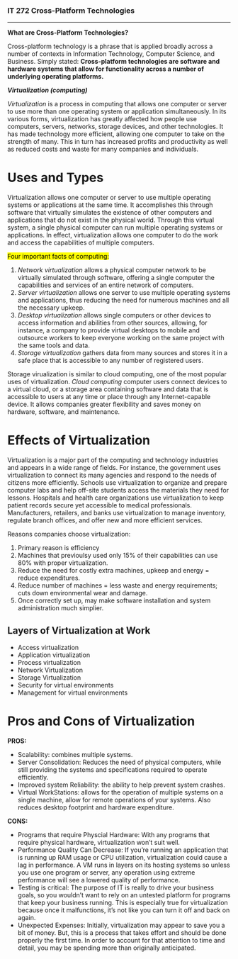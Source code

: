 ### IT 272 Cross-Platform Technologies

---------------------------------------------------

<strong>What are Cross-Platform Technologies?</strong>

Cross-platform technology is a phrase that is applied broadly across a number
of contexts in Information Technology, Computer Science, and Business. Simply stated: <strong>Cross-platform
technologies are software and hardware systems that allow for functionality across a number of
underlying operating platforms.</strong>

<em><strong>Virtualization (computing)</strong></em>

<em>Virtualization</em> is a process in computing that allows one computer or server to use more than one operating system or application simultaneously. In its various forms, virtualization has greatly affected how people use computers, servers, networks, storage devices, and other technologies. It has made technology more efficient, allowing one computer to take on the strength of many. This in turn has increased profits and productivity as well as reduced costs and waste for many companies and individuals.

# <strong>Uses and Types</strong>

Virtualization allows one computer or server to use multiple operating systems or applications at the same time. It accomplishes this through software that virtually simulates the existence of other computers and applications that do not exist in the physical world. Through this virtual system, a single physical computer can run multiple operating systems or applications. In effect, virtualization allows one computer to do the work and access the capabilities of multiple computers.

<mark>Four important facts of computing:</mark>
<ol>
  <li> <em>Network virtualization</em> allows a physical computer network to be virtually simulated through software, offering a single computer the capabilities and services of an entire network of computers. </li>
  <li> <em>Server virtualization</em> allows one server to use multiple operating systems and applications, thus reducing the need for numerous machines and all the necessary upkeep.</li>
  <li> <em>Desktop virtualization</em> allows single computers or other devices to access information and abilities from other sources, allowing, for instance, a company to provide virtual desktops to mobile and outsource workers to keep everyone working on the same project with the same tools and data.</li>
  <li> <em>Storage virtualization</em> gathers data from many sources and stores it in a safe place that is accessible to any number of registered users. </li>
</ol>

Storage virualization is similar to cloud computing, one of the most popular uses of virtualization.
<em>Cloud computing</em> computer users connect devices to a virtual cloud, or a storage area containing software and data that is accessible to users at any time or place through any Internet-capable device. It allows companies greater flexibility and saves money on hardware, software, and maintenance.

# Effects of Virtualization

Virtualization is a major part of the computing and technology industries and appears in a wide range of fields. For instance, the government uses virtualization to connect its many agencies and respond to the needs of citizens more efficiently. Schools use virtualization to organize and prepare computer labs and help off-site students access the materials they need for lessons. Hospitals and health care organizations use virtualization to keep patient records secure yet accessible to medical professionals. Manufacturers, retailers, and banks use virtualization to manage inventory, regulate branch offices, and offer new and more efficient services.

<mar>Reasons companies choose virtualization:</mark>
<ol>
  <li> Primary reason is efficiency</li>
  <li> Machines that previoulsy used only 15% of their capabilities can use 80% with proper virtualization.</li>
  <li> Reduce the need for costly extra machines, upkeep and energy = reduce expenditures.</li>
  <li> Reduce number of machines = less waste and energy requirements; cuts down environmental wear and damage.</li>
  <li> Once correctly set up, may make software installation and system administration much simplier.</li>
</ol>

## Layers of Virtualization at Work

<ul>
  <li> Access virtualization</li>
  <li> Application virtualization</li>
  <li> Process virtualization</li>
  <li> Network Virtualization</li>
  <li> Storage Virtualization</li>
  <li> Security for virtual environments</li>
  <li> Management for virtual environments</li>
</ul>

# Pros and Cons of Virtualization

<strong>PROS:</strong>

<ul>
  <li> Scalability: combines multiple systems.</li>
  <li> Server Consolidation: Reduces the need of physical computers, while still providing the systems and specifications required to operate efficiently.</li>
  <li> Improved system Reliability: the ability to help prevent system crashes.</li>
  <li> Virtual WorkStations: allows for the operation of multiple systems on a single machine, allow for remote operations of your systems. Also reduces desktop footprint and hardware expenditure.</li>
</ul>

<strong>CONS:</strong>

<ul>
  <li> Programs that require Physcial Hardware: With any programs that require physical hardware, virtualization won’t suit well.</li>
  <li> Performance Quality Can Decrease: If you’re running an application that is running up RAM usage or CPU utilization, virtualization could cause a lag in performance.  A VM runs in layers on its hosting systems so unless you use one program or server, any operation using extreme performance will see a lowered quality of performance. </li>
  <li> Testing is critical: The purpose of IT is really to drive your business goals, so you wouldn’t want to rely on an untested platform for programs that keep your business running. This is especially true for virtualization because once it malfunctions, it’s not like you can turn it off and back on again.</li>
  <li> Unexpected Expenses: Initially, virtualization may appear to save you a bit of money.  But, this is a process that takes effort and should be done properly the first time.  In order to account for that attention to time and detail, you may be spending more than originally anticipated.</li>
</ul>

